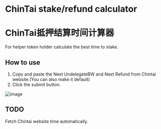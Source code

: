 # ChinTai stake/refund calculator
# ChinTai抵押结算时间计算器

For helper token holder calculate the best time to stake.


## How to use

1. Copy and paste the Next UndelegateBW and Next Refund from Chintai website.(You can also make it default)
2. Click the submit button.

 ![image](https://github.com/ButBueatiful/dotvim/raw/master/screenshots/vim-screenshot.jpg)

## TODO
Fetch Chintai website time automatically.
